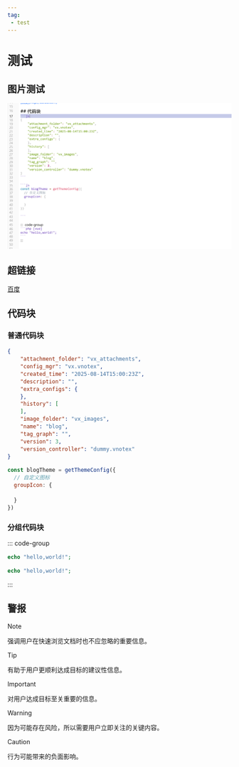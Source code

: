 ```yaml
---
tag:
 - test
---  
```

  
# 测试

## 图片测试


![图片说明](https://raw.githubusercontent.com/jieapi/cdn/main/blog/guide/笔记.md/356782287973930.png)

## 超链接
[百度](http://baidu.com)  
  
## 代码块

### 普通代码块
```json
{
    "attachment_folder": "vx_attachments",
    "config_mgr": "vx.vnotex",
    "created_time": "2025-08-14T15:00:23Z",
    "description": "",
    "extra_configs": {
    },
    "history": [
    ],
    "image_folder": "vx_images",
    "name": "blog",
    "tag_graph": "",
    "version": 3,
    "version_controller": "dummy.vnotex"
}
```

```js
const blogTheme = getThemeConfig({
  // 自定义图标
  groupIcon: {

  }
})

```
  
### 分组代码块
:::  code-group
```php [vue]
echo "hello,world!";
```  

```php [npm]
echo "hello,world!";
```  
:::
  
  
## 警报
> [!NOTE]
> 强调用户在快速浏览文档时也不应忽略的重要信息。

> [!TIP]
> 有助于用户更顺利达成目标的建议性信息。

> [!IMPORTANT]
> 对用户达成目标至关重要的信息。

> [!WARNING]
> 因为可能存在风险，所以需要用户立即关注的关键内容。

> [!CAUTION]
> 行为可能带来的负面影响。